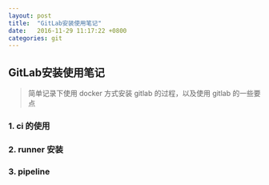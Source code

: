 ```yaml
---
layout: post
title:  "GitLab安装使用笔记"
date:   2016-11-29 11:17:22 +0800
categories: git
---
```


## GitLab安装使用笔记

> 简单记录下使用 docker 方式安装 gitlab 的过程，以及使用 gitlab 的一些要点

### 1. ci 的使用
### 2. runner 安装
### 3. pipeline 
	
